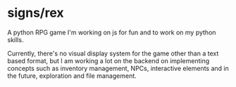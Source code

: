 # signs/rex
A python RPG game I'm working on js for fun and to work on my python skills.

Currently, there's no visual display system for the game other than a text based format, but I am working a lot on the backend on implementing concepts such as inventory management, NPCs, interactive elements and in the future, exploration and file management.
